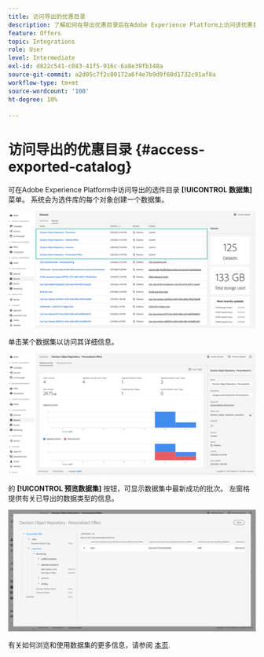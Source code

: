```yaml
---
title: 访问导出的优惠目录
description: 了解如何在导出优惠目录后在Adobe Experience Platform上访问该优惠目录
feature: Offers
topic: Integrations
role: User
level: Intermediate
exl-id: d822c541-c043-41f5-916c-6a8e39fb148a
source-git-commit: a2d05c7f2c00172a6f4e7b9d9f60d1732c91af8a
workflow-type: tm+mt
source-wordcount: '100'
ht-degree: 10%

---
```


# 访问导出的优惠目录 {#access-exported-catalog}

可在Adobe Experience Platform中访问导出的选件目录 **[!UICONTROL 数据集]** 菜单。 系统会为选件库的每个对象创建一个数据集。

![](../assets/datasets-list.png)

单击某个数据集以访问其详细信息。

![](../assets/dataset-activity.png)

的 **[!UICONTROL 预览数据集]** 按钮，可显示数据集中最新成功的批次。 左窗格提供有关已导出的数据类型的信息。

![](../assets/dataset-preview.png)

有关如何浏览和使用数据集的更多信息，请参阅 [本页](../../data/get-started-datasets.md).
